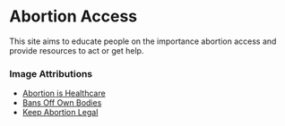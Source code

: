 # Abortion Access

This site aims to educate people on the importance abortion access and provide resources to act or get help. 



### Image Attributions

 - [Abortion is Healthcare](https://unsplash.com/photos/JbAOhfWum1s)
 - [Bans Off Own Bodies](https://unsplash.com/photos/OvRmyFbRqFE?utm_source=unsplash&utm_medium=referral&utm_content=creditShareLink)
 - [Keep Abortion Legal](https://unsplash.com/photos/83UgUBREnuU)
